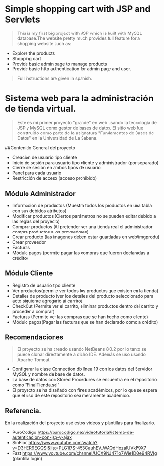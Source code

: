 # Simple shopping cart with JSP and Servlets

> This is my first big project with JSP which is built with MySQL database.The website pretty much provides full feature for a shopping website such as:

* Explore the products
* Shopping cart
* Provide basic admin page to manage products
* Provide basic http authentication for admin page and user.

> Full instructions are given in spanish.


# Sistema web para la administración de tienda virtual.

> Este es mi primer proyecto "grande" en web usando la tecnología de JSP y MySQL como gestor de bases de datos. El sitio web fue construido como parte de la asignatura "Fundamentos de Bases de Datos" en la Universidad de La Sabana.

##Contenido General del proyecto

* Creación de usuario tipo cliente
* Inicio de sesión para usuario tipo cliente y administrador (por separado)
* Cierre de sesión en ambos tipos de usuario
* Panel para cada usuario
* Restricción de acceso (acceso prohibido)


## Módulo Administrador

* Informacion de productos (Muestra todos los productos en una tabla con sus debidos atributos)
* Modificar productos (Ciertos parámetros no se pueden editar debido a las reglas del proyecto)
* Comprar productos (Al pretender ser una tienda real el administrador compra productos a los proveedores)
* Crear producto (las imagenes deben estar guardadas en web/imgprodu)
* Crear proveedor
* Facturas 
* Módulo pagos (permite pagar las compras que fueron declaradas a crédito)


## Módulo Cliente

* Registro de usuario tipo cliente
* Ver productos(permite ver todos los productos que existen en la tienda)
* Detalles de producto (ver los detalles del producto seleccionado para acto siguiente agregarlo al carrito)
* CheckOut (Permite ver el carrito, eliminar productos dentro del carrito y proceder a comprar)
* Facturas (Permite ver las compras que se han hecho como cliente)
* Módulo pagos(Pagar las facturas que se han declarado como a crédito)


## Recomendaciones 

> El proyecto se ha creado usando NetBeans 8.0.2 por lo tanto se puede clonar directamente a dicho IDE. Además se uso usando Apache Tomcat.

* Configurar la clase Connection db línea 19 con los datos del Servidor MySQL y nombre de base de datos.
* La base de datos con Stored Procedures se encuentra en el repositorio como "FinalTienda.sql"
* El proyecto se ha diseñado con fines académicos, por lo que se espera que el uso de este repositorio sea meramente académico.

## Referencia.

En la realización del proyecto usé estos videos y plantillas para finalizarlo.

* PuroCodigo https://purocodigo.net/videotutorial/istema-de-autenticacion-con-jsp-y-ajax
* SinFloo https://www.youtube.com/watch?v=D3HER9EGQSI&list=PLG1l7S-453CauhEV_WAQdHozalUVkP9X7
* Fazt https://www.youtube.com/channel/UCX9NJ471o7Wie1DQe94RVIg (plantilla login)





